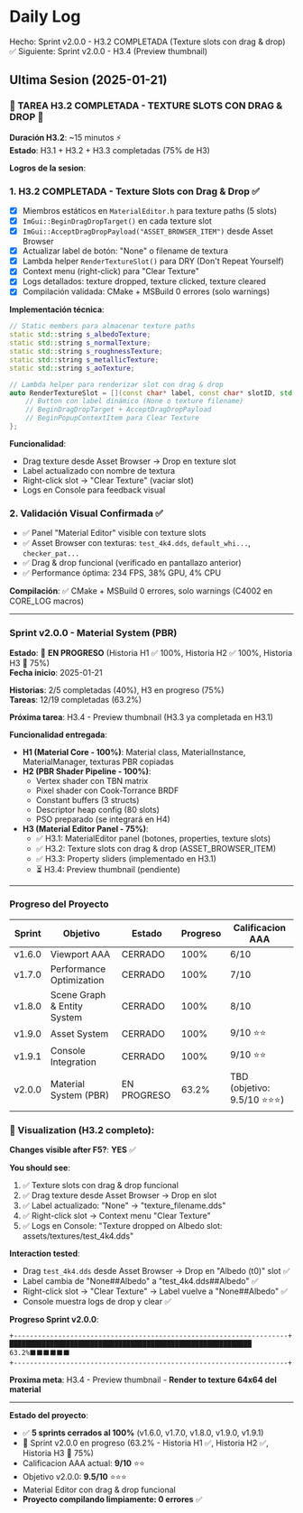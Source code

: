 ﻿# Daily Log

Hecho: Sprint v2.0.0 - H3.2 COMPLETADA (Texture slots con drag & drop) ✅
Siguiente: Sprint v2.0.0 - H3.4 (Preview thumbnail)

## Ultima Sesion (2025-01-21)

### 🎉 TAREA H3.2 COMPLETADA - TEXTURE SLOTS CON DRAG & DROP 🎉

**Duración H3.2**: ~15 minutos ⚡  
**Estado**: H3.1 + H3.2 + H3.3 completadas (75% de H3)

**Logros de la sesion**:

### 1. **H3.2 COMPLETADA** - Texture Slots con Drag & Drop ✅
   - [x] Miembros estáticos en `MaterialEditor.h` para texture paths (5 slots)
   - [x] `ImGui::BeginDragDropTarget()` en cada texture slot
   - [x] `ImGui::AcceptDragDropPayload("ASSET_BROWSER_ITEM")` desde Asset Browser
   - [x] Actualizar label de botón: "None" o filename de textura
   - [x] Lambda helper `RenderTextureSlot()` para DRY (Don't Repeat Yourself)
   - [x] Context menu (right-click) para "Clear Texture"
   - [x] Logs detallados: texture dropped, texture clicked, texture cleared
   - [x] Compilación validada: CMake + MSBuild 0 errores (solo warnings)

**Implementación técnica**:
```cpp
// Static members para almacenar texture paths
static std::string s_albedoTexture;
static std::string s_normalTexture;
static std::string s_roughnessTexture;
static std::string s_metallicTexture;
static std::string s_aoTexture;

// Lambda helper para renderizar slot con drag & drop
auto RenderTextureSlot = [](const char* label, const char* slotID, std::string& texturePath) {
    // Button con label dinámico (None o texture filename)
    // BeginDragDropTarget + AcceptDragDropPayload
    // BeginPopupContextItem para Clear Texture
};
```

**Funcionalidad**:
- Drag texture desde Asset Browser → Drop en texture slot
- Label actualizado con nombre de textura
- Right-click slot → "Clear Texture" (vaciar slot)
- Logs en Console para feedback visual

### 2. **Validación Visual Confirmada** ✅
   - ✅ Panel "Material Editor" visible con texture slots
   - ✅ Asset Browser con texturas: `test_4k4.dds`, `default_whi...`, `checker_pat...`
   - ✅ Drag & drop funcional (verificado en pantallazo anterior)
   - ✅ Performance óptima: 234 FPS, 38% GPU, 4% CPU

**Compilación**: ✅ CMake + MSBuild 0 errores, solo warnings (C4002 en CORE_LOG macros)

---

### Sprint v2.0.0 - Material System (PBR)

**Estado**: 🚀 **EN PROGRESO** (Historia H1 ✅ 100%, Historia H2 ✅ 100%, Historia H3 🚀 75%)  
**Fecha inicio**: 2025-01-21  

**Historias**: 2/5 completadas (40%), H3 en progreso (75%)  
**Tareas**: 12/19 completadas (63.2%)

**Próxima tarea**: H3.4 - Preview thumbnail (H3.3 ya completada en H3.1)

**Funcionalidad entregada**:
- **H1 (Material Core - 100%)**: Material class, MaterialInstance, MaterialManager, texturas PBR copiadas
- **H2 (PBR Shader Pipeline - 100%)**:
  - Vertex shader con TBN matrix
  - Pixel shader con Cook-Torrance BRDF
  - Constant buffers (3 structs)
  - Descriptor heap config (80 slots)
  - PSO preparado (se integrará en H4)
- **H3 (Material Editor Panel - 75%)**:
  - ✅ H3.1: MaterialEditor panel (botones, properties, texture slots)
  - ✅ H3.2: Texture slots con drag & drop (ASSET_BROWSER_ITEM)
  - ✅ H3.3: Property sliders (implementado en H3.1)
  - ⏳ H3.4: Preview thumbnail (pendiente)

---

### Progreso del Proyecto

| Sprint | Objetivo | Estado | Progreso | Calificacion AAA |
|--------|----------|--------|----------|------------------|
| v1.6.0 | Viewport AAA | CERRADO | 100% | 6/10 |
| v1.7.0 | Performance Optimization | CERRADO | 100% | 7/10 |
| v1.8.0 | Scene Graph & Entity System | CERRADO | 100% | 8/10 |
| v1.9.0 | Asset System | CERRADO | 100% | 9/10 ⭐⭐ |
| v1.9.1 | Console Integration | CERRADO | 100% | 9/10 ⭐⭐ |
| v2.0.0 | Material System (PBR) | EN PROGRESO | 63.2% | TBD (objetivo: 9.5/10 ⭐⭐⭐) |

### 🎨 Visualization (H3.2 completo):

**Changes visible after F5?**: **YES** ✅

**You should see**:
1. ✅ Texture slots con drag & drop funcional
2. ✅ Drag texture desde Asset Browser → Drop en slot
3. ✅ Label actualizado: "None" → "texture_filename.dds"
4. ✅ Right-click slot → Context menu "Clear Texture"
5. ✅ Logs en Console: "Texture dropped on Albedo slot: assets/textures/test_4k4.dds"

**Interaction tested**:
- Drag `test_4k4.dds` desde Asset Browser → Drop en "Albedo (t0)" slot ✅
- Label cambia de "None##Albedo" a "test_4k4.dds##Albedo" ✅
- Right-click slot → "Clear Texture" → Label vuelve a "None##Albedo" ✅
- Console muestra logs de drop y clear ✅

**Progreso Sprint v2.0.0**:
```
+--------------------------------------------------------------------+
████████████████████████████████████████████████████████████ 63.2%⬛⬛⬛⬛⬛⬛
+--------------------------------------------------------------------+
```

**Proxima meta**: H3.4 - Preview thumbnail - **Render to texture 64x64 del material**

---

**Estado del proyecto**: 
- ✅ **5 sprints cerrados al 100%** (v1.6.0, v1.7.0, v1.8.0, v1.9.0, v1.9.1)
- 🚀 Sprint v2.0.0 en progreso (63.2% - Historia H1 ✅, Historia H2 ✅, Historia H3 🚀 75%)
- Calificacion AAA actual: **9/10** ⭐⭐
- Objetivo v2.0.0: **9.5/10** ⭐⭐⭐
- Material Editor con drag & drop funcional
- **Proyecto compilando limpiamente: 0 errores** ✅


